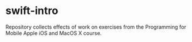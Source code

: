 # swift-intro
Repository collects effects of work on exercises from the Programming for Mobile Apple iOS and MacOS X course.
